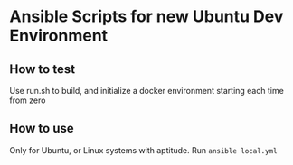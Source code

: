 # Ansible Scripts for new Ubuntu Dev Environment
## How to test
Use run.sh to build, and initialize a docker environment starting each time from zero

## How to use
Only for Ubuntu, or Linux systems with aptitude.
Run `ansible local.yml`
